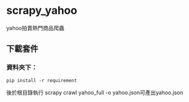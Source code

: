 # scrapy_yahoo
yahoo拍賣熱門商品爬蟲

## 下載套件
### 資料夾下：
``` 
pip install -r requirement
```

後於根目錄執行 scrapy crawl yahoo_full -o yahoo.json可產出yahoo.json
